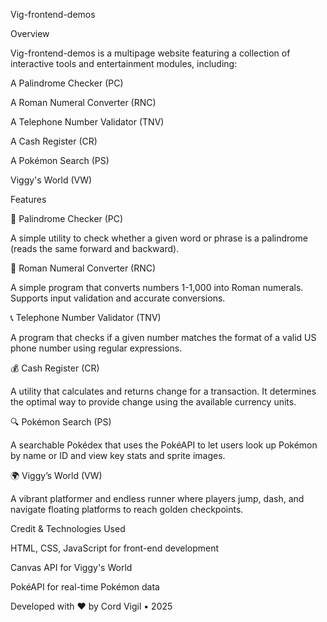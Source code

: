 Vig-frontend-demos

Overview

Vig-frontend-demos is a multipage website featuring a collection of interactive tools and entertainment modules, including:

A Palindrome Checker (PC)

A Roman Numeral Converter (RNC)

A Telephone Number Validator (TNV)

A Cash Register (CR)

A Pokémon Search (PS)

Viggy's World (VW)

Features

🔄 Palindrome Checker (PC)

A simple utility to check whether a given word or phrase is a palindrome (reads the same forward and backward).

🔢 Roman Numeral Converter (RNC) 

A simple program that converts numbers 1-1,000 into Roman numerals. Supports input validation and accurate conversions.

📞 Telephone Number Validator (TNV)

A program that checks if a given number matches the format of a valid US phone number using regular expressions.

💰 Cash Register (CR)

A utility that calculates and returns change for a transaction. It determines the optimal way to provide change using the available currency units.

🔍 Pokémon Search (PS)

A searchable Pokédex that uses the PokéAPI to let users look up Pokémon by name or ID and view key stats and sprite images.

🌍 Viggy’s World (VW)

A vibrant platformer and endless runner where players jump, dash, and navigate floating platforms to reach golden checkpoints.

Credit & Technologies Used

HTML, CSS, JavaScript for front-end development

Canvas API for Viggy's World

PokéAPI for real-time Pokémon data

Developed with ❤️ by Cord Vigil • 2025

